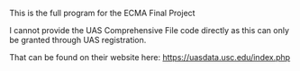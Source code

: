 This is the full program for the ECMA Final Project

I cannot provide the UAS Comprehensive File code directly as this can only be granted through UAS registration.

That can be found on their website here: https://uasdata.usc.edu/index.php
